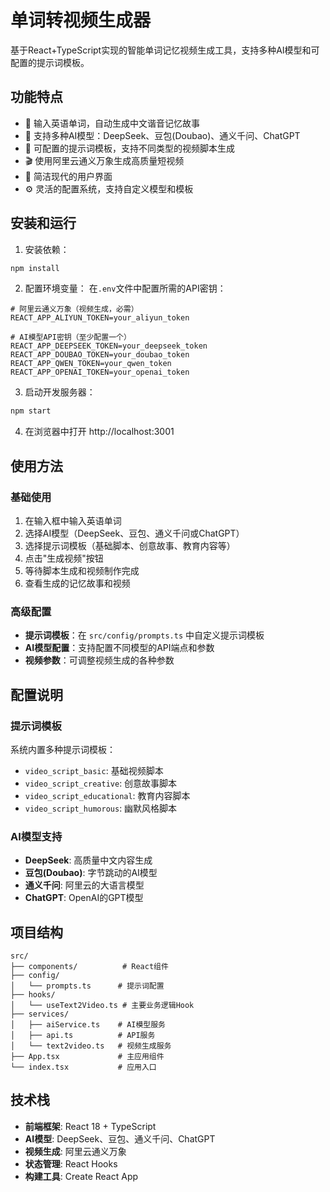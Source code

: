 # 单词转视频生成器

基于React+TypeScript实现的智能单词记忆视频生成工具，支持多种AI模型和可配置的提示词模板。

## 功能特点

- 🎯 输入英语单词，自动生成中文谐音记忆故事
- 🤖 支持多种AI模型：DeepSeek、豆包(Doubao)、通义千问、ChatGPT
- 📝 可配置的提示词模板，支持不同类型的视频脚本生成
- 🎬 使用阿里云通义万象生成高质量短视频
- 🎨 简洁现代的用户界面
- ⚙️ 灵活的配置系统，支持自定义模型和模板

## 安装和运行

1. 安装依赖：
```bash
npm install
```

2. 配置环境变量：
在`.env`文件中配置所需的API密钥：
```env
# 阿里云通义万象（视频生成，必需）
REACT_APP_ALIYUN_TOKEN=your_aliyun_token

# AI模型API密钥（至少配置一个）
REACT_APP_DEEPSEEK_TOKEN=your_deepseek_token
REACT_APP_DOUBAO_TOKEN=your_doubao_token
REACT_APP_QWEN_TOKEN=your_qwen_token
REACT_APP_OPENAI_TOKEN=your_openai_token
```

3. 启动开发服务器：
```bash
npm start
```

4. 在浏览器中打开 http://localhost:3001

## 使用方法

### 基础使用
1. 在输入框中输入英语单词
2. 选择AI模型（DeepSeek、豆包、通义千问或ChatGPT）
3. 选择提示词模板（基础脚本、创意故事、教育内容等）
4. 点击"生成视频"按钮
5. 等待脚本生成和视频制作完成
6. 查看生成的记忆故事和视频

### 高级配置
- **提示词模板**：在 `src/config/prompts.ts` 中自定义提示词模板
- **AI模型配置**：支持配置不同模型的API端点和参数
- **视频参数**：可调整视频生成的各种参数

## 配置说明

### 提示词模板
系统内置多种提示词模板：
- `video_script_basic`: 基础视频脚本
- `video_script_creative`: 创意故事脚本
- `video_script_educational`: 教育内容脚本
- `video_script_humorous`: 幽默风格脚本

### AI模型支持
- **DeepSeek**: 高质量中文内容生成
- **豆包(Doubao)**: 字节跳动的AI模型
- **通义千问**: 阿里云的大语言模型
- **ChatGPT**: OpenAI的GPT模型

## 项目结构

```
src/
├── components/          # React组件
├── config/
│   └── prompts.ts      # 提示词配置
├── hooks/
│   └── useText2Video.ts # 主要业务逻辑Hook
├── services/
│   ├── aiService.ts    # AI模型服务
│   ├── api.ts          # API服务
│   └── text2video.ts   # 视频生成服务
├── App.tsx             # 主应用组件
└── index.tsx           # 应用入口
```

## 技术栈

- **前端框架**: React 18 + TypeScript
- **AI模型**: DeepSeek、豆包、通义千问、ChatGPT
- **视频生成**: 阿里云通义万象
- **状态管理**: React Hooks
- **构建工具**: Create React App